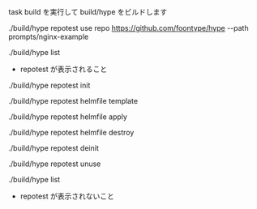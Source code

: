 task build を実行して build/hype をビルドします

./build/hype repotest use repo https://github.com/foontype/hype --path prompts/nginx-example

./build/hype list
  * repotest が表示されること

./build/hype repotest init

./build/hype repotest helmfile template

./build/hype repotest helmfile apply

./build/hype repotest helmfile destroy

./build/hype repotest deinit

./build/hype repotest unuse

./build/hype list
  * repotest が表示されないこと